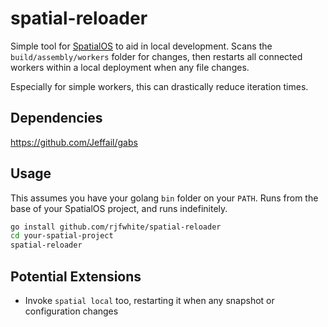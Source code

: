 # spatial-reloader
Simple tool for [SpatialOS](spatialos.com) to aid in local development. Scans the `build/assembly/workers` folder for changes, then restarts all connected workers within a local deployment when any file changes.

Especially for simple workers, this can drastically reduce iteration times.

## Dependencies
https://github.com/Jeffail/gabs

## Usage
This assumes you have your golang `bin` folder on your `PATH`. Runs from the base of your SpatialOS project, and runs indefinitely.

```bash
go install github.com/rjfwhite/spatial-reloader
cd your-spatial-project
spatial-reloader
```

## Potential Extensions

* Invoke `spatial local` too, restarting it when any snapshot or configuration changes
